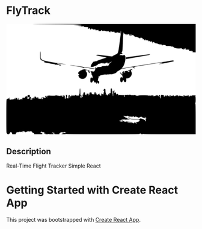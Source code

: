 # FlyTrack

![Screenshot](https://github.com/lotusbleudesign/flytrack/blob/main/src/assets/airplane.svg)

## Description

Real-Time Flight Tracker Simple React

# Getting Started with Create React App

This project was bootstrapped with [Create React App](https://github.com/facebook/create-react-app).
